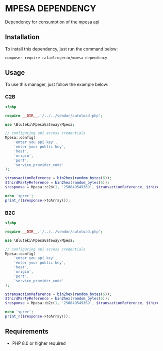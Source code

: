 # MPESA DEPENDENCY 

Dependency for consumption of the mpesa api 

## Installation

To install this dependency, just run the command below:
```shell
composer require rafaelrogerio/mpesa-dependency
```

## Usage

To use this manager, just follow the example below:

### C2B
```php
<?php

require __DIR__.'/../../vendor/autoload.php';

use \Bluteki\MpesaGateway\Mpesa;

// configuring api access credentials
Mpesa::config(
    'enter you api key',
    'enter your public key',
    'host',
    'origin',
    'port',
    'service_provider_code'
);

$transactionReference = bin2hex(random_bytes(6)); 
$thirdPartyReference = bin2hex(random_bytes(6));
$response = Mpesa::c2b(1, '258849549369', $transactionReference, $thirdPartyReference);

echo '<pre>';
print_r($response->toArray());
```

### B2C
```php
<?php

require __DIR__.'/../../vendor/autoload.php';

use \Bluteki\MpesaGateway\Mpesa;

// configuring api access credentials
Mpesa::config(
    'enter you api key',
    'enter your public key',
    'host',
    'origin',
    'port',
    'service_provider_code'
);

$transactionReference = bin2hex(random_bytes(6)); 
$thirdPartyReference = bin2hex(random_bytes(6));
$response = Mpesa::b2c(1, '258849549369', $transactionReference, $thirdPartyReference);

echo '<pre>';
print_r($response->toArray());
```

## Requirements
- PHP 8.0 or higher required